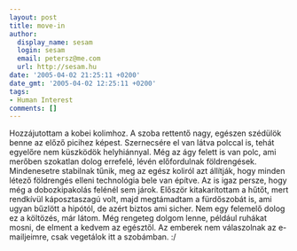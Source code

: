```yaml
---
layout: post
title: move-in
author:
  display_name: sesam
  login: sesam
  email: petersz@me.com
  url: http://sesam.hu
date: '2005-04-02 21:25:11 +0200'
date_gmt: '2005-04-02 12:25:11 +0200'
tags:
- Human Interest
comments: []
---
```


Hozzájutottam a kobei kolimhoz. A szoba rettentő nagy, egészen szédülök benne az előző picihez képest. Szernecsére el van látva polccal is, tehát egyelőre nem küszködök helyhiánnyal. Még az ágy felett is van polc, ami merőben szokatlan dolog errefelé, lévén előfordulnak földrengések. Mindenesetre stabilnak tűnik, meg az egész koliról azt állítják, hogy minden létező földrengés elleni technológia bele van építve. Az is igaz persze, hogy még a dobozkipakolás felénél sem járok. Először kitakarítottam a hűtőt, mert rendkívül káposztaszagú volt, majd megtámadtam a fürdőszobát is, ami ugyan bűzlött a hipótól, de azért biztos ami sicher. Nem egy felemelő dolog ez a költözés, már látom. Még rengeteg dolgom lenne, például ruhákat mosni, de elment a kedvem az egésztől. Az emberek nem válaszolnak az e-mailjeimre, csak vegetálok itt a szobámban. :/
